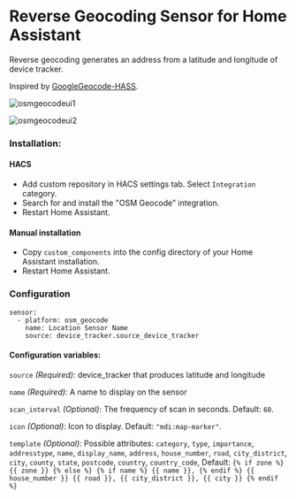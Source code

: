 # Reverse Geocoding Sensor for Home Assistant

Reverse geocoding generates an address from a latitude and longitude of device tracker.

Inspired by [GoogleGeocode-HASS](https://github.com/michaelmcarthur/GoogleGeocode-HASS).

![osmgeocodeui1](https://github.com/seler/osm-geocode/blob/master/osmgeocodeui1.png 'Screenshot')

![osmgeocodeui2](https://github.com/seler/osm-geocode/blob/master/osmgeocodeui2.png 'Screenshot')

### Installation:

#### HACS

- Add custom repository in HACS settings tab. Select `Integration` category.
- Search for and install the "OSM Geocode" integration.
- Restart Home Assistant.

#### Manual installation

- Copy `custom_components` into the config directory of your Home Assistant installation.
- Restart Home Assistant.

### Configuration

```
sensor:
  - platform: osm_geocode
    name: Location Sensor Name
    source: device_tracker.source_device_tracker
```

#### Configuration variables:

`source` _(Required)_: device_tracker that produces latitude and longitude

`name` _(Required)_: A name to display on the sensor


`scan_interval` _(Optional)_: The frequency of scan in seconds. Default: `60`.

`icon` _(Optional)_: Icon to display. Default: `"mdi:map-marker"`.

`template` _(Optional)_:
    Possible attributes: `category`, `type`, `importance`, `addresstype`, `name`, `display_name`, `address`, `house_number`, `road`, `city_district`, `city`, `county`, `state`, `postcode`, `country`, `country_code`,
    Default:
    ```
        {% if zone %}
            {{ zone }}
        {% else %}
            {% if name %}
                {{ name }},
            {% endif %}
            {{ house_number }} {{ road }},
            {{ city_district }}, {{ city }}
        {% endif %}
    ```
